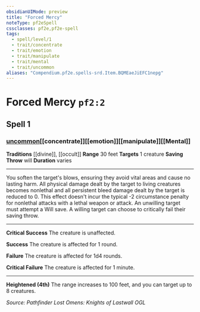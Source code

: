 ```yaml
---
obsidianUIMode: preview
title: "Forced Mercy"
noteType: pf2eSpell
cssclasses: pf2e,pf2e-spell
tags:
  - spell/level/1
  - trait/concentrate
  - trait/emotion
  - trait/manipulate
  - trait/mental
  - trait/uncommon
aliases: "Compendium.pf2e.spells-srd.Item.BQMEaeJiEFC1nepg" 
---
```

# Forced Mercy  `pf2:2`  
## Spell 1
### [uncommon](uncommon "Uncommon Rarity Trait")[[concentrate]][[emotion]][[manipulate]][[Mental]]
**Traditions** [[divine]], [[occult]]
**Range** 30 feet
**Targets** 1 creature
**Saving Throw**  will
**Duration** varies
* * * 
You soften the target's blows, ensuring they avoid vital areas and cause no lasting harm. All physical damage dealt by the target to living creatures becomes nonlethal and all persistent bleed damage dealt by the target is reduced to 0. This effect doesn't incur the typical -2 circumstance penalty for nonlethal attacks with a lethal weapon or attack. An unwilling target must attempt a Will save. A willing target can choose to critically fail their saving throw.

* * *

**Critical Success** The creature is unaffected.

**Success** The creature is affected for 1 round.

**Failure** The creature is affected for 1d4 rounds.

**Critical Failure** The creature is affected for 1 minute.

* * *

**Heightened (4th)** The range increases to 100 feet, and you can target up to 8 creatures.

*Source: Pathfinder Lost Omens: Knights of Lastwall*
*OGL*